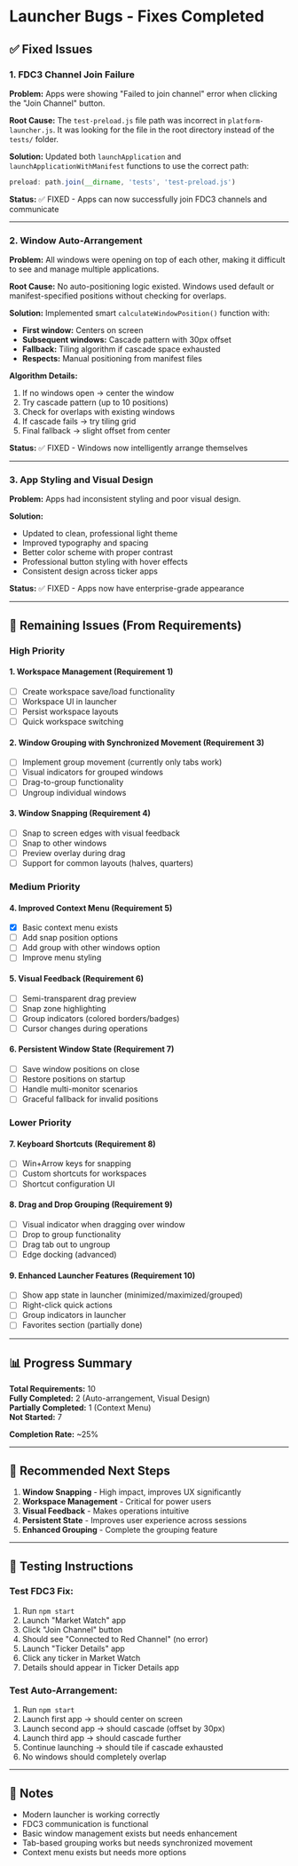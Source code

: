 # Launcher Bugs - Fixes Completed

## ✅ Fixed Issues

### 1. FDC3 Channel Join Failure
**Problem:** Apps were showing "Failed to join channel" error when clicking the "Join Channel" button.

**Root Cause:** The `test-preload.js` file path was incorrect in `platform-launcher.js`. It was looking for the file in the root directory instead of the `tests/` folder.

**Solution:** Updated both `launchApplication` and `launchApplicationWithManifest` functions to use the correct path:
```javascript
preload: path.join(__dirname, 'tests', 'test-preload.js')
```

**Status:** ✅ FIXED - Apps can now successfully join FDC3 channels and communicate

---

### 2. Window Auto-Arrangement
**Problem:** All windows were opening on top of each other, making it difficult to see and manage multiple applications.

**Root Cause:** No auto-positioning logic existed. Windows used default or manifest-specified positions without checking for overlaps.

**Solution:** Implemented smart `calculateWindowPosition()` function with:
- **First window:** Centers on screen
- **Subsequent windows:** Cascade pattern with 30px offset
- **Fallback:** Tiling algorithm if cascade space exhausted
- **Respects:** Manual positioning from manifest files

**Algorithm Details:**
1. If no windows open → center the window
2. Try cascade pattern (up to 10 positions)
3. Check for overlaps with existing windows
4. If cascade fails → try tiling grid
5. Final fallback → slight offset from center

**Status:** ✅ FIXED - Windows now intelligently arrange themselves

---

### 3. App Styling and Visual Design
**Problem:** Apps had inconsistent styling and poor visual design.

**Solution:** 
- Updated to clean, professional light theme
- Improved typography and spacing
- Better color scheme with proper contrast
- Professional button styling with hover effects
- Consistent design across ticker apps

**Status:** ✅ FIXED - Apps now have enterprise-grade appearance

---

## 🔄 Remaining Issues (From Requirements)

### High Priority

#### 1. Workspace Management (Requirement 1)
- [ ] Create workspace save/load functionality
- [ ] Workspace UI in launcher
- [ ] Persist workspace layouts
- [ ] Quick workspace switching

#### 2. Window Grouping with Synchronized Movement (Requirement 3)
- [ ] Implement group movement (currently only tabs work)
- [ ] Visual indicators for grouped windows
- [ ] Drag-to-group functionality
- [ ] Ungroup individual windows

#### 3. Window Snapping (Requirement 4)
- [ ] Snap to screen edges with visual feedback
- [ ] Snap to other windows
- [ ] Preview overlay during drag
- [ ] Support for common layouts (halves, quarters)

### Medium Priority

#### 4. Improved Context Menu (Requirement 5)
- [x] Basic context menu exists
- [ ] Add snap position options
- [ ] Add group with other windows option
- [ ] Improve menu styling

#### 5. Visual Feedback (Requirement 6)
- [ ] Semi-transparent drag preview
- [ ] Snap zone highlighting
- [ ] Group indicators (colored borders/badges)
- [ ] Cursor changes during operations

#### 6. Persistent Window State (Requirement 7)
- [ ] Save window positions on close
- [ ] Restore positions on startup
- [ ] Handle multi-monitor scenarios
- [ ] Graceful fallback for invalid positions

### Lower Priority

#### 7. Keyboard Shortcuts (Requirement 8)
- [ ] Win+Arrow keys for snapping
- [ ] Custom shortcuts for workspaces
- [ ] Shortcut configuration UI

#### 8. Drag and Drop Grouping (Requirement 9)
- [ ] Visual indicator when dragging over window
- [ ] Drop to group functionality
- [ ] Drag tab out to ungroup
- [ ] Edge docking (advanced)

#### 9. Enhanced Launcher Features (Requirement 10)
- [ ] Show app state in launcher (minimized/maximized/grouped)
- [ ] Right-click quick actions
- [ ] Group indicators in launcher
- [ ] Favorites section (partially done)

---

## 📊 Progress Summary

**Total Requirements:** 10  
**Fully Completed:** 2 (Auto-arrangement, Visual Design)  
**Partially Completed:** 1 (Context Menu)  
**Not Started:** 7

**Completion Rate:** ~25%

---

## 🎯 Recommended Next Steps

1. **Window Snapping** - High impact, improves UX significantly
2. **Workspace Management** - Critical for power users
3. **Visual Feedback** - Makes operations intuitive
4. **Persistent State** - Improves user experience across sessions
5. **Enhanced Grouping** - Complete the grouping feature

---

## 🧪 Testing Instructions

### Test FDC3 Fix:
1. Run `npm start`
2. Launch "Market Watch" app
3. Click "Join Channel" button
4. Should see "Connected to Red Channel" (no error)
5. Launch "Ticker Details" app
6. Click any ticker in Market Watch
7. Details should appear in Ticker Details app

### Test Auto-Arrangement:
1. Run `npm start`
2. Launch first app → should center on screen
3. Launch second app → should cascade (offset by 30px)
4. Launch third app → should cascade further
5. Continue launching → should tile if cascade exhausted
6. No windows should completely overlap

---

## 📝 Notes

- Modern launcher is working correctly
- FDC3 communication is functional
- Basic window management exists but needs enhancement
- Tab-based grouping works but needs synchronized movement
- Context menu exists but needs more options

